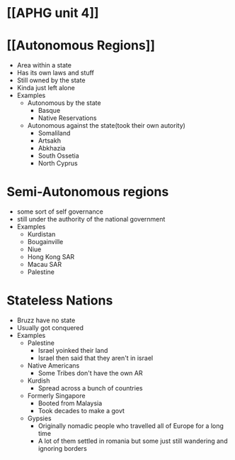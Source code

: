 # [[APHG unit 4]]

# [[Autonomous Regions]]
- Area within a state 
- Has its own laws and stuff
- Still owned by the state
- Kinda just left alone
- Examples
	- Autonomous by the state
		- Basque
		- Native Reservations
	- Autonomous against the state(took their own autority)
		- Somaliland
		- Artsakh
		- Abkhazia
		- South Ossetia
		- North Cyprus

# Semi-Autonomous regions
- some sort of self governance
- still under the authority of the national government
- Examples
	- Kurdistan
	- Bougainville
	- Niue
	- Hong Kong SAR
	- Macau SAR
	- Palestine
# Stateless Nations
- Bruzz have no state
- Usually got conquered
- Examples
	- Palestine
		- Israel yoinked their land
		- Israel then said that they aren't in israel
	- Native Americans
		- Some Tribes don't have the own AR
	- Kurdish 
		- Spread across a bunch of countries
	- Formerly Singapore
		- Booted from Malaysia
		- Took decades to make a govt
	- Gypsies
		- Originally nomadic people who travelled all of Europe for a long time
		- A lot of them settled in romania but some just still wandering and ignoring borders